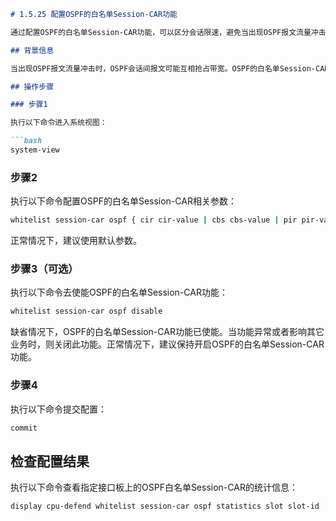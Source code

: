 ```markdown
# 1.5.25 配置OSPF的白名单Session-CAR功能

通过配置OSPF的白名单Session-CAR功能，可以区分会话限速，避免当出现OSPF报文流量冲击时，发生OSPF会话之间报文互相抢占带宽的情况。

## 背景信息

当出现OSPF报文流量冲击时，OSPF会话间报文可能互相抢占带宽。OSPF的白名单Session-CAR功能用于对白名单报文通道进行隔离，区分会话限速，避免OSPF会话之间报文互相抢占带宽资源。当默认的白名单Session-CAR的带宽参数不满足业务要求时，可以对带宽参数进行调整，灵活适应业务要求。

## 操作步骤

### 步骤1

执行以下命令进入系统视图：

```bash
system-view
```

### 步骤2

执行以下命令配置OSPF的白名单Session-CAR相关参数：

```bash
whitelist session-car ospf { cir cir-value | cbs cbs-value | pir pir-value | pbs pbs-value } *
```

正常情况下，建议使用默认参数。

### 步骤3（可选）

执行以下命令去使能OSPF的白名单Session-CAR功能：

```bash
whitelist session-car ospf disable
```

缺省情况下，OSPF的白名单Session-CAR功能已使能。当功能异常或者影响其它业务时，则关闭此功能。正常情况下，建议保持开启OSPF的白名单Session-CAR功能。

### 步骤4

执行以下命令提交配置：

```bash
commit
```

## 检查配置结果

执行以下命令查看指定接口板上的OSPF白名单Session-CAR的统计信息：

```bash
display cpu-defend whitelist session-car ospf statistics slot slot-id
```
```